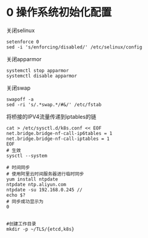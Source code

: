 # 0 操作系统初始化配置
关闭selinux
```
setenforce 0
sed -i 's/enforcing/disabled/' /etc/selinux/config
```
关闭apparmor
```
systemctl stop apparmor
systemctl disable apparmor
```
关闭swap
```
swapoff -a
sed -ri 's/.*swap.*/#&/' /etc/fstab
```
将桥接的IPV4流量传递到iptables的链
```
cat > /etc/sysctl.d/k8s.conf << EOF
net.bridge.bridge-nf-call-ip6tables = 1
net.bridge.bridge-nf-call-iptables = 1
EOF
# 生效
sysctl --system

# 时间同步
# 使用阿里云时间服务器进行临时同步
yum install ntpdate
ntpdate ntp.aliyun.com
ntpdate -su 192.168.0.245 //
echo $?
# 同步成功显示为
0


#创建工作目录
mkdir -p ~/TLS/{etcd,k8s}
```
